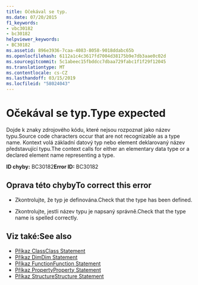 ```yaml
---
title: Očekával se typ.
ms.date: 07/20/2015
f1_keywords:
- vbc30182
- bc30182
helpviewer_keywords:
- BC30182
ms.assetid: 896e3936-7caa-4083-8058-9018ddabc65b
ms.openlocfilehash: 6112a1c4c3617fd7004d38175b9e7db3aae0c02d
ms.sourcegitcommit: 5c1abeec15fbddcc7dbaa729fabc1f1f29f12045
ms.translationtype: MT
ms.contentlocale: cs-CZ
ms.lasthandoff: 03/15/2019
ms.locfileid: "58024043"
---
```

# <a name="type-expected"></a><span data-ttu-id="e7b13-102">Očekával se typ.</span><span class="sxs-lookup"><span data-stu-id="e7b13-102">Type expected</span></span>
<span data-ttu-id="e7b13-103">Dojde k znaky zdrojového kódu, které nejsou rozpoznat jako název typu.</span><span class="sxs-lookup"><span data-stu-id="e7b13-103">Source code characters occur that are not recognizable as a type name.</span></span> <span data-ttu-id="e7b13-104">Kontext volá základní datový typ nebo element deklarovaný název představující typu.</span><span class="sxs-lookup"><span data-stu-id="e7b13-104">The context calls for either an elementary data type or a declared element name representing a type.</span></span>  
  
 <span data-ttu-id="e7b13-105">**ID chyby:** BC30182</span><span class="sxs-lookup"><span data-stu-id="e7b13-105">**Error ID:** BC30182</span></span>  
  
## <a name="to-correct-this-error"></a><span data-ttu-id="e7b13-106">Oprava této chyby</span><span class="sxs-lookup"><span data-stu-id="e7b13-106">To correct this error</span></span>  
  
-   <span data-ttu-id="e7b13-107">Zkontrolujte, že typ je definována.</span><span class="sxs-lookup"><span data-stu-id="e7b13-107">Check that the type has been defined.</span></span>  
  
-   <span data-ttu-id="e7b13-108">Zkontrolujte, jestli název typu je napsaný správně.</span><span class="sxs-lookup"><span data-stu-id="e7b13-108">Check that the type name is spelled correctly.</span></span>  
  
## <a name="see-also"></a><span data-ttu-id="e7b13-109">Viz také:</span><span class="sxs-lookup"><span data-stu-id="e7b13-109">See also</span></span>

- [<span data-ttu-id="e7b13-110">Příkaz Class</span><span class="sxs-lookup"><span data-stu-id="e7b13-110">Class Statement</span></span>](../../visual-basic/language-reference/statements/class-statement.md)
- [<span data-ttu-id="e7b13-111">Příkaz Dim</span><span class="sxs-lookup"><span data-stu-id="e7b13-111">Dim Statement</span></span>](../../visual-basic/language-reference/statements/dim-statement.md)
- [<span data-ttu-id="e7b13-112">Příkaz Function</span><span class="sxs-lookup"><span data-stu-id="e7b13-112">Function Statement</span></span>](../../visual-basic/language-reference/statements/function-statement.md)
- [<span data-ttu-id="e7b13-113">Příkaz Property</span><span class="sxs-lookup"><span data-stu-id="e7b13-113">Property Statement</span></span>](../../visual-basic/language-reference/statements/property-statement.md)
- [<span data-ttu-id="e7b13-114">Příkaz Structure</span><span class="sxs-lookup"><span data-stu-id="e7b13-114">Structure Statement</span></span>](../../visual-basic/language-reference/statements/structure-statement.md)
